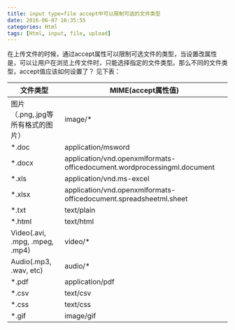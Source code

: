 ```yaml
---
title: input type=file accept中可以限制可选的文件类型
date: 2016-06-07 16:35:55
categories: Html
tags: [Html, input, file, upload]
---
```

在上传文件的时候，通过accept属性可以限制可选文件的类型，当设置改属性是，可以让用户在浏览上传文件时，只能选择指定的文件类型。那么不同的文件类型，accept值应该如何设置了？
见下表：

| 文件类型 | MIME(accept属性值) |
| ------------ | ------------- |
| 图片（.png,.jpg等所有格式的图片） | image/* |
| *.doc | application/msword |
| *.docx | application/vnd.openxmlformats-officedocument.wordprocessingml.document |
| *.xls | application/vnd.ms-excel |
| *.xlsx | application/vnd.openxmlformats-officedocument.spreadsheetml.sheet |
| *.txt | text/plain |
| *.html | text/html |
| Video(.avi, .mpg, .mpeg, .mp4) | video/* |
| Audio(.mp3, .wav, etc) | audio/* |
| *.pdf | application/pdf |
| *.csv | text/csv |
| *.css | text/css |
| *.gif | image/gif |
